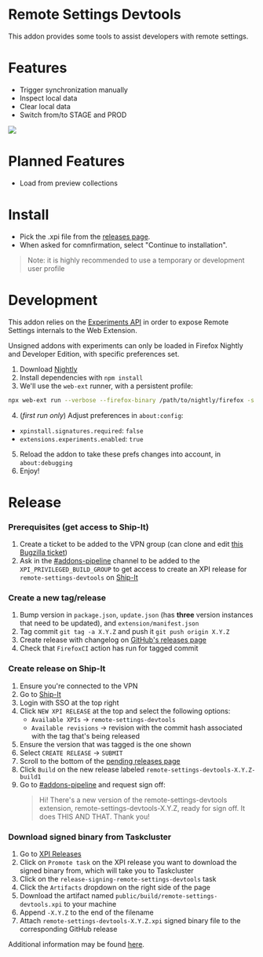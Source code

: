 # Remote Settings Devtools

This addon provides some tools to assist developers with remote settings.

# Features

- Trigger synchronization manually
- Inspect local data
- Clear local data
- Switch from/to STAGE and PROD

![](screenshot.png)

# Planned Features

- Load from preview collections

# Install

- Pick the .xpi file from the [releases page](https://github.com/mozilla-extensions/remote-settings-devtools/releases).
- When asked for comnfirmation, select "Continue to installation".

> Note: it is highly recommended to use a temporary or development user profile

# Development


This addon relies on the [Experiments API](https://firefox-source-docs.mozilla.org/toolkit/components/extensions/webextensions/basics.html#webextensions-experiments) in order to expose Remote Settings internals to the Web Extension.

Unsigned addons with experiments can only be loaded in Firefox Nightly and Developer Edition, with specific preferences set.

1. Download [Nightly](https://www.mozilla.org/en-US/firefox/channel/desktop/#nightly)
2. Install dependencies with `npm install`
3. We'll use the `web-ext` runner, with a persistent profile:
```bash
npx web-ext run --verbose --firefox-binary /path/to/nightly/firefox -s extension --firefox-profile rs-devtools --profile-create-if-missing
```
4. (*first run only*) Adjust preferences in `about:config`:
- `xpinstall.signatures.required`: `false`
- `extensions.experiments.enabled`: `true`
5. Reload the addon to take these prefs changes into account, in `about:debugging`
6. Enjoy!

# Release

### Prerequisites (get access to Ship-It)

1. Create a ticket to be added to the VPN group (can clone and edit [this Bugzilla ticket](https://bugzilla.mozilla.org/show_bug.cgi?id=1740098))
2. Ask in the [#addons-pipeline](https://mozilla.slack.com/archives/CMKP7NPKN) channel to be added to the `XPI_PRIVILEGED_BUILD_GROUP` to get access to create an XPI release for `remote-settings-devtools` on [Ship-It](https://shipit.mozilla-releng.net/)

### Create a new tag/release

1. Bump version in `package.json`, `update.json` (has **three** version instances that need to be updated), and `extension/manifest.json`
2. Tag commit `git tag -a X.Y.Z` and push it `git push origin X.Y.Z`
3. Create release with changelog on [GitHub's releases page](https://github.com/mozilla-extensions/remote-settings-devtools/releases/new)
4. Check that `FirefoxCI` action has run for tagged commit

### Create release on Ship-It

1. Ensure you're connected to the VPN
2. Go to [Ship-It](https://shipit.mozilla-releng.net/)
3. Login with SSO at the top right
4. Click `NEW XPI RELEASE` at the top and select the following options:
    - `Available XPIs` &#8594; `remote-settings-devtools`
    - `Available revisions` &#8594; revision with the commit hash associated with the tag that's being released
5. Ensure the version that was tagged is the one shown
6. Select `CREATE RELEASE` &#8594; `SUBMIT`
7. Scroll to the bottom of the [pending releases page](https://shipit.mozilla-releng.net/xpi)
8. Click `Build` on the new release labeled `remote-settings-devtools-X.Y.Z-build1`
9. Go to [#addons-pipeline](https://mozilla.slack.com/archives/CMKP7NPKN) and request sign off:
    > Hi! There's a new version of the remote-settings-devtools extension, remote-settings-devtools-X.Y.Z, ready for sign off. It does THIS AND THAT. Thank you!

### Download signed binary from Taskcluster

1. Go to [XPI Releases](https://shipit.mozilla-releng.net/xpi)
2. Click on `Promote task` on the XPI release you want to download the signed binary from, which will take you to Taskcluster
3. Click on the `release-signing-remote-settings-devtools` task
4. Click the `Artifacts` dropdown on the right side of the page
5. Download the artifact named `public/build/remote-settings-devtools.xpi` to your machine
6. Append `-X.Y.Z` to the end of the filename
7. Attach `remote-settings-devtools-X.Y.Z.xpi` signed binary file to the corresponding GitHub release

Additional information may be found [here](https://github.com/mozilla-extensions/xpi-manifest/blob/master/docs/releasing-a-xpi.md#kicking-off-the-release).
